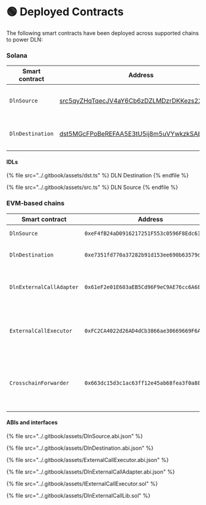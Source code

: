 # 🟢 Deployed Contracts

The following smart contracts have been deployed across supported chains to power DLN:

### Solana <a href="#solana" id="solana"></a>

| Smart contract   | Address                                                                                                               | Description                           |
| ---------------- | --------------------------------------------------------------------------------------------------------------------- | ------------------------------------- |
| `DlnSource`      | [src5qyZHqTqecJV4aY6Cb6zDZLMDzrDKKezs22MPHr4](https://solscan.io/account/src5qyZHqTqecJV4aY6Cb6zDZLMDzrDKKezs22MPHr4) | Used to place orders on DLN           |
| `DlnDestination` | [dst5MGcFPoBeREFAA5E3tU5ij8m5uVYwkzkSAbsLbNo](https://solscan.io/account/dst5MGcFPoBeREFAA5E3tU5ij8m5uVYwkzkSAbsLbNo) | Used to fulfill and cancel DLN orders |

#### IDLs <a href="#evm-chains" id="evm-chains"></a>

{% file src="../.gitbook/assets/dst.ts" %}
DLN Destination
{% endfile %}

{% file src="../.gitbook/assets/src.ts" %}
DLN Source
{% endfile %}

### EVM-based chains <a href="#evm-chains" id="evm-chains"></a>

| Smart contract           | Address                                      | Description                                                                                                                                                                                          |
| ------------------------ | -------------------------------------------- | ---------------------------------------------------------------------------------------------------------------------------------------------------------------------------------------------------- |
| `DlnSource`              | `0xeF4fB24aD0916217251F553c0596F8Edc630EB66` | Used to place orders on DLN                                                                                                                                                                          |
| `DlnDestination`         | `0xe7351fd770a37282b91d153ee690b63579d6dd7f` | Used to fulfill and cancel orders placed on DLN                                                                                                                                                      |
| `DlnExternalCallAdapter` | `0x61eF2e01E603aEB5Cd96F9eC9AE76cc6A68f6cF9` | Intermediary store and the engine for [DLN Hooks](dln-hooks.md) that implement `IExternalCallExecutor` (see below)                                                                                   |
| `ExternalCallExecutor`   | `0xFC2CA4022d26AD4dCb3866ae30669669F6A28f19` | [Universal DLN Hook](protocol-specs/hook-data/anatomy-of-a-hook-for-the-evm-based-chains.md) (implementing `IExternalCallExecutor`) that executes arbitrary transaction calls bypassed via a payload |
| `CrosschainForwarder`    | `0x663dc15d3c1ac63ff12e45ab68fea3f0a883c251` | Intermediary smart contract used exclusively by the DLN API to sell input assets for trusted liquid assets prior order created, if necessary.                                                        |

#### **ABIs and interfaces**

{% file src="../.gitbook/assets/DlnSource.abi.json" %}

{% file src="../.gitbook/assets/DlnDestination.abi.json" %}

{% file src="../.gitbook/assets/ExternalCallExecutor.abi.json" %}

{% file src="../.gitbook/assets/DlnExternalCallAdapter.abi.json" %}

{% file src="../.gitbook/assets/IExternalCallExecutor.sol" %}

{% file src="../.gitbook/assets/DlnExternalCallLib.sol" %}
